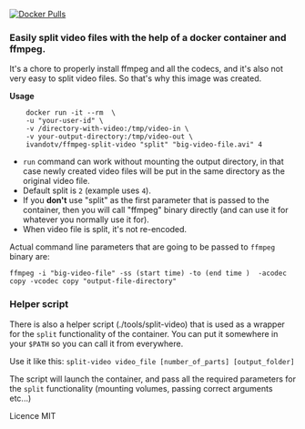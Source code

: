 
[![Docker Pulls](https://img.shields.io/docker/pulls/ivandotv/ffmpeg-split-video.svg?style=flat-square)](https://hub.docker.com/r/ivandotv/ffmpeg-split-video/)
### Easily split video files with the help of a docker container and ffmpeg. ###

It's a chore to properly install ffmpeg and all the codecs, and it's also not very easy to split video files. So that's why this image was created.

****Usage****

```
    docker run -it --rm  \ 
    -u "your-user-id" \ 
    -v /directory-with-video:/tmp/video-in \
    -v your-output-directory:/tmp/video-out \ 
    ivandotv/ffmpeg-split-video "split" "big-video-file.avi" 4
```

- `run` command can work without mounting the output directory, in that case newly created video files will be put in the same directory as the original video file.
- Default split is `2` (example uses `4`).
- If you **don't** use "split" as the first parameter that is passed to the container, then you will call "ffmpeg" binary directly (and can use it for whatever you normally use it for).
- When video file is split, it's not re-encoded.


Actual command line parameters that are going to be passed to `ffmpeg` binary are:

`ffmpeg -i "big-video-file" -ss (start time) -to (end time )  -acodec copy -vcodec copy "output-file-directory"`

### Helper script ###
There is also a helper script (./tools/split-video) that is used as a wrapper for the `split` functionality of the container.
You can put it somewhere in your `$PATH` so you can call it from everywhere.

Use it like this:
`split-video video_file [number_of_parts] [output_folder]`

The script will launch the container, and pass all the required parameters for the `split` functionality (mounting volumes, passing correct arguments etc...)

Licence MIT
